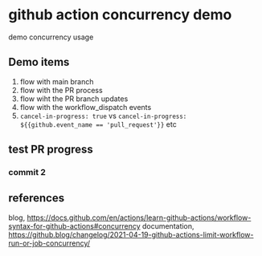 # github action concurrency demo

demo concurrency usage

## Demo items

1. flow with main branch
2. flow with the PR process
3. flow wiht the PR branch updates
4. flow with the workflow_dispatch events
5. `cancel-in-progress: true` vs `cancel-in-progress: ${{github.event_name == 'pull_request'}}` etc

## test PR progress
### commit 2

## references
blog, https://docs.github.com/en/actions/learn-github-actions/workflow-syntax-for-github-actions#concurrency
documentation, https://github.blog/changelog/2021-04-19-github-actions-limit-workflow-run-or-job-concurrency/
